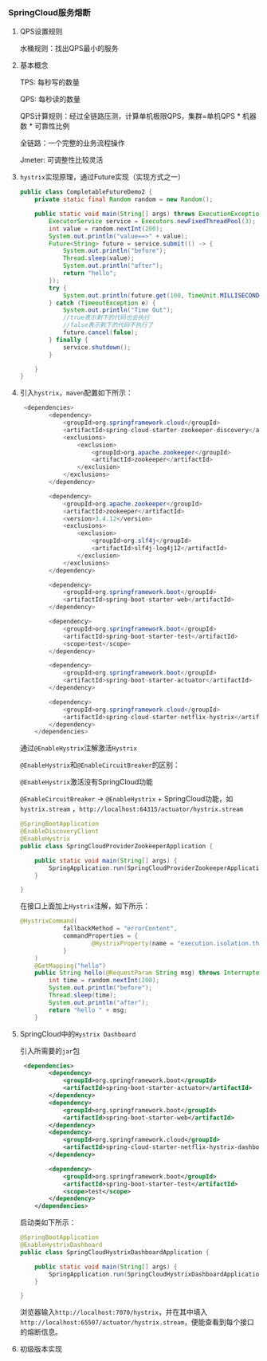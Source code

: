 ### SpringCloud服务熔断

1. QPS设置规则

   水桶规则：找出QPS最小的服务

2. 基本概念

   TPS: 每秒写的数量

   QPS: 每秒读的数量

   QPS计算规则：经过全链路压测，计算单机极限QPS，集群=单机QPS * 机器数 * 可靠性比例

   全链路：一个完整的业务流程操作

   Jmeter: 可调整性比较灵活

3. `hystrix`实现原理，通过Future实现（实现方式之一）

   ```java
   public class CompletableFutureDemo2 {
       private static final Random random = new Random();
   
       public static void main(String[] args) throws ExecutionException, InterruptedException {
           ExecutorService service = Executors.newFixedThreadPool(3);
           int value = random.nextInt(200);
           System.out.println("value==>" + value);
           Future<String> future = service.submit(() -> {
               System.out.println("before");
               Thread.sleep(value);
               System.out.println("after");
               return "hello";
           });
           try {
               System.out.println(future.get(100, TimeUnit.MILLISECONDS));
           } catch (TimeoutException e) {
               System.out.println("Time Out");
               //true表示剩下的代码也会执行
               //false表示剩下的代码不执行了
               future.cancel(false);
           } finally {
               service.shutdown();
           }
   
       }
   }
   ```

4. 引入`hystrix`，`maven`配置如下所示：

   ```java
   	<dependencies>
           <dependency>
               <groupId>org.springframework.cloud</groupId>
               <artifactId>spring-cloud-starter-zookeeper-discovery</artifactId>
               <exclusions>
                   <exclusion>
                       <groupId>org.apache.zookeeper</groupId>
                       <artifactId>zookeeper</artifactId>
                   </exclusion>
               </exclusions>
           </dependency>
   
           <dependency>
               <groupId>org.apache.zookeeper</groupId>
               <artifactId>zookeeper</artifactId>
               <version>3.4.12</version>
               <exclusions>
                   <exclusion>
                       <groupId>org.slf4j</groupId>
                       <artifactId>slf4j-log4j12</artifactId>
                   </exclusion>
               </exclusions>
           </dependency>
   
           <dependency>
               <groupId>org.springframework.boot</groupId>
               <artifactId>spring-boot-starter-web</artifactId>
           </dependency>
   
           <dependency>
               <groupId>org.springframework.boot</groupId>
               <artifactId>spring-boot-starter-test</artifactId>
               <scope>test</scope>
           </dependency>
   
           <dependency>
               <groupId>org.springframework.boot</groupId>
               <artifactId>spring-boot-starter-actuator</artifactId>
           </dependency>
   
           <dependency>
               <groupId>org.springframework.cloud</groupId>
               <artifactId>spring-cloud-starter-netflix-hystrix</artifactId>
           </dependency>
       </dependencies>
   ```

   通过`@EnableHystrix`注解激活`Hystrix`

   `@EnableHystrix`和`@EnableCircuitBreaker`的区别：

   `@EnableHystrix`激活没有SpringCloud功能

   `@EnableCircuitBreaker` -> `@EnableHystrix` + SpringCloud功能，如`hystrix.stream` ，`http://localhost:64315/actuator/hystrix.stream`

   ```java
   @SpringBootApplication
   @EnableDiscoveryClient
   @EnableHystrix
   public class SpringCloudProviderZookeeperApplication {
   
       public static void main(String[] args) {
           SpringApplication.run(SpringCloudProviderZookeeperApplication.class, args);
       }
   
   }
   ```

   在接口上面加上`Hystrix`注解，如下所示：

   ```java
   @HystrixCommand(
               fallbackMethod = "errorContent",
               commandProperties = {
                       @HystrixProperty(name = "execution.isolation.thread.timeoutInMilliseconds", value = "100")
               }
       )
       @GetMapping("hello")
       public String hello(@RequestParam String msg) throws InterruptedException {
           int time = random.nextInt(200);
           System.out.println("before");
           Thread.sleep(time);
           System.out.println("after");
           return "hello " + msg;
       }
   ```

5. SpringCloud中的`Hystrix Dashboard`

   引入所需要的`jar`包

   ```xml
   	<dependencies>
           <dependency>
               <groupId>org.springframework.boot</groupId>
               <artifactId>spring-boot-starter-actuator</artifactId>
           </dependency>
           <dependency>
               <groupId>org.springframework.boot</groupId>
               <artifactId>spring-boot-starter-web</artifactId>
           </dependency>
           <dependency>
               <groupId>org.springframework.cloud</groupId>
               <artifactId>spring-cloud-starter-netflix-hystrix-dashboard</artifactId>
           </dependency>
   
           <dependency>
               <groupId>org.springframework.boot</groupId>
               <artifactId>spring-boot-starter-test</artifactId>
               <scope>test</scope>
           </dependency>
       </dependencies>
   ```

   启动类如下所示：

   ```java
   @SpringBootApplication
   @EnableHystrixDashboard
   public class SpringCloudHystrixDashboardApplication {
   
       public static void main(String[] args) {
           SpringApplication.run(SpringCloudHystrixDashboardApplication.class, args);
       }
   
   }
   ```

   浏览器输入`http://localhost:7070/hystrix`，并在其中填入`http://localhost:65507/actuator/hystrix.stream`，便能查看到每个接口的熔断信息。

6. 初级版本实现




